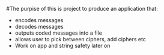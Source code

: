 #The purpise of this is project to produce an application that:
<ul>
<li> encodes messages </li>
<li> decodes messages </li>
<li> outputs coded messages into a file </li>
<li> allows user to pick between ciphers, add ciphers etc </li>
<li> Work on app and string safety later on </li>
</ul>


